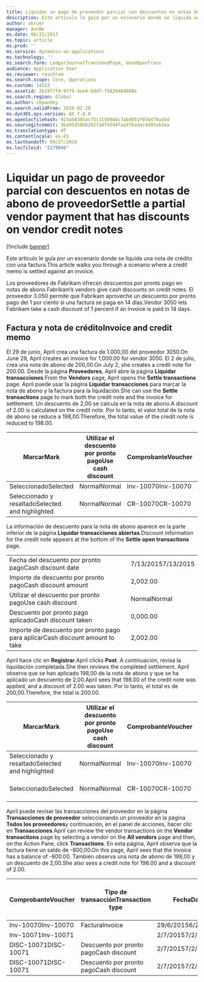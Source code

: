 ```yaml
---
title: Liquidar un pago de proveedor parcial con descuentos en notas de abono de proveedor
description: Este artículo le guía por un escenario donde se liquida una nota de crédito con una factura.
author: abruer
manager: AnnBe
ms.date: 08/22/2017
ms.topic: article
ms.prod: ''
ms.service: dynamics-ax-applications
ms.technology: ''
ms.search.form: LedgerJournalTransVendPaym, VendOpenTrans
audience: Application User
ms.reviewer: roschlom
ms.search.scope: Core, Operations
ms.custom: 14222
ms.assetid: 2b19f7fd-9ff9-4ee4-bddf-f582946d008e
ms.search.region: Global
ms.author: shpandey
ms.search.validFrom: 2016-02-28
ms.dyn365.ops.version: AX 7.0.0
ms.openlocfilehash: 923ab0305ac75c1156984c7a6d051f036479a16d
ms.sourcegitcommit: 3ba95d50b8262fa0f43d4faad76adac4d05eb3ea
ms.translationtype: HT
ms.contentlocale: es-ES
ms.lasthandoff: 09/27/2019
ms.locfileid: "2179846"
---
```

# <a name="settle-a-partial-vendor-payment-that-has-discounts-on-vendor-credit-notes"></a><span data-ttu-id="9b93a-103">Liquidar un pago de proveedor parcial con descuentos en notas de abono de proveedor</span><span class="sxs-lookup"><span data-stu-id="9b93a-103">Settle a partial vendor payment that has discounts on vendor credit notes</span></span>

[!include [banner](../includes/banner.md)]

<span data-ttu-id="9b93a-104">Este artículo le guía por un escenario donde se liquida una nota de crédito con una factura.</span><span class="sxs-lookup"><span data-stu-id="9b93a-104">This article walks you through a scenario where a credit memo is settled against an invoice.</span></span>

<span data-ttu-id="9b93a-105">Los proveedores de Fabrikam ofrecen descuentos por pronto pago en notas de abono.</span><span class="sxs-lookup"><span data-stu-id="9b93a-105">Fabrikam’s vendors give cash discounts on credit notes.</span></span> <span data-ttu-id="9b93a-106">El proveedor 3.050 permite que Fabrikam aproveche un descuento por pronto pago del 1 por ciento si una factura se paga en 14 días.</span><span class="sxs-lookup"><span data-stu-id="9b93a-106">Vendor 3050 lets Fabrikam take a cash discount of 1 percent if an invoice is paid in 14 days.</span></span>

## <a name="invoice-and-credit-memo"></a><span data-ttu-id="9b93a-107">Factura y nota de crédito</span><span class="sxs-lookup"><span data-stu-id="9b93a-107">Invoice and credit memo</span></span>
<span data-ttu-id="9b93a-108">El 29 de junio, April crea una factura de 1.000,00 del proveedor 3050.</span><span class="sxs-lookup"><span data-stu-id="9b93a-108">On June 29, April creates an invoice for 1,000.00 for vendor 3050.</span></span> <span data-ttu-id="9b93a-109">El 2 de julio, crea una nota de abono de 200,00.</span><span class="sxs-lookup"><span data-stu-id="9b93a-109">On July 2, she creates a credit note for 200.00.</span></span> <span data-ttu-id="9b93a-110">Desde la página **Proveedores**, April abre la página **Liquidar transacciones**.</span><span class="sxs-lookup"><span data-stu-id="9b93a-110">From the **Vendors** page, April opens the **Settle transactions** page.</span></span> <span data-ttu-id="9b93a-111">April puede usar la página **Liquidar transacciones** para marcar la nota de abono y la factura para la liquidación.</span><span class="sxs-lookup"><span data-stu-id="9b93a-111">She can use the **Settle transactions** page to mark both the credit note and the invoice for settlement.</span></span> <span data-ttu-id="9b93a-112">Un descuento de 2,00 se calcula en la nota de abono.</span><span class="sxs-lookup"><span data-stu-id="9b93a-112">A discount of 2.00 is calculated on the credit note.</span></span> <span data-ttu-id="9b93a-113">Por lo tanto, el valor total de la nota de abono se reduce a 198,00.</span><span class="sxs-lookup"><span data-stu-id="9b93a-113">Therefore, the total value of the credit note is reduced to 198.00.</span></span>

| <span data-ttu-id="9b93a-114">Marcar</span><span class="sxs-lookup"><span data-stu-id="9b93a-114">Mark</span></span>                     | <span data-ttu-id="9b93a-115">Utilizar el descuento por pronto pago</span><span class="sxs-lookup"><span data-stu-id="9b93a-115">Use cash discount</span></span> | <span data-ttu-id="9b93a-116">Comprobante</span><span class="sxs-lookup"><span data-stu-id="9b93a-116">Voucher</span></span>   | <span data-ttu-id="9b93a-117">Cuenta</span><span class="sxs-lookup"><span data-stu-id="9b93a-117">Account</span></span> | <span data-ttu-id="9b93a-118">Fecha</span><span class="sxs-lookup"><span data-stu-id="9b93a-118">Date</span></span>      | <span data-ttu-id="9b93a-119">Fecha de vencimiento</span><span class="sxs-lookup"><span data-stu-id="9b93a-119">Due date</span></span>  | <span data-ttu-id="9b93a-120">Factura</span><span class="sxs-lookup"><span data-stu-id="9b93a-120">Invoice</span></span> | <span data-ttu-id="9b93a-121">Importe en divisa de la transacción</span><span class="sxs-lookup"><span data-stu-id="9b93a-121">Amount in transaction currency</span></span> | <span data-ttu-id="9b93a-122">Divisa</span><span class="sxs-lookup"><span data-stu-id="9b93a-122">Currency</span></span> | <span data-ttu-id="9b93a-123">Importe para liquidar</span><span class="sxs-lookup"><span data-stu-id="9b93a-123">Amount to settle</span></span> |
|--------------------------|-------------------|-----------|---------|-----------|-----------|---------|--------------------------------|----------|------------------|
| <span data-ttu-id="9b93a-124">Seleccionado</span><span class="sxs-lookup"><span data-stu-id="9b93a-124">Selected</span></span>                 | <span data-ttu-id="9b93a-125">Normal</span><span class="sxs-lookup"><span data-stu-id="9b93a-125">Normal</span></span>            | <span data-ttu-id="9b93a-126">Inv-10070</span><span class="sxs-lookup"><span data-stu-id="9b93a-126">Inv-10070</span></span> | <span data-ttu-id="9b93a-127">3050</span><span class="sxs-lookup"><span data-stu-id="9b93a-127">3050</span></span>    | <span data-ttu-id="9b93a-128">29/6/2015</span><span class="sxs-lookup"><span data-stu-id="9b93a-128">6/29/2015</span></span> | <span data-ttu-id="9b93a-129">29/7/2015</span><span class="sxs-lookup"><span data-stu-id="9b93a-129">7/29/2015</span></span> | <span data-ttu-id="9b93a-130">10070</span><span class="sxs-lookup"><span data-stu-id="9b93a-130">10070</span></span>   | <span data-ttu-id="9b93a-131">-1.000,00</span><span class="sxs-lookup"><span data-stu-id="9b93a-131">-1,000.00</span></span>                      | <span data-ttu-id="9b93a-132">USD</span><span class="sxs-lookup"><span data-stu-id="9b93a-132">USD</span></span>      | <span data-ttu-id="9b93a-133">-990,00</span><span class="sxs-lookup"><span data-stu-id="9b93a-133">-990.00</span></span>          |
| <span data-ttu-id="9b93a-134">Seleccionado y resaltado</span><span class="sxs-lookup"><span data-stu-id="9b93a-134">Selected and highlighted</span></span> | <span data-ttu-id="9b93a-135">Normal</span><span class="sxs-lookup"><span data-stu-id="9b93a-135">Normal</span></span>            | <span data-ttu-id="9b93a-136">CR-10070</span><span class="sxs-lookup"><span data-stu-id="9b93a-136">CR-10070</span></span>  | <span data-ttu-id="9b93a-137">3050</span><span class="sxs-lookup"><span data-stu-id="9b93a-137">3050</span></span>    | <span data-ttu-id="9b93a-138">2/7/2015</span><span class="sxs-lookup"><span data-stu-id="9b93a-138">7/2/2015</span></span>  | <span data-ttu-id="9b93a-139">29/7/2015</span><span class="sxs-lookup"><span data-stu-id="9b93a-139">7/29/2015</span></span> |         | <span data-ttu-id="9b93a-140">200,00</span><span class="sxs-lookup"><span data-stu-id="9b93a-140">200.00</span></span>                         | <span data-ttu-id="9b93a-141">USD</span><span class="sxs-lookup"><span data-stu-id="9b93a-141">USD</span></span>      | <span data-ttu-id="9b93a-142">198,00</span><span class="sxs-lookup"><span data-stu-id="9b93a-142">198.00</span></span>           |

<span data-ttu-id="9b93a-143">La información de descuento para la nota de abono aparece en la parte inferior de la página **Liquidar transacciones abiertas**.</span><span class="sxs-lookup"><span data-stu-id="9b93a-143">Discount information for the credit note appears at the bottom of the **Settle open transactions** page.</span></span>

|                              |           |
|------------------------------|-----------|
| <span data-ttu-id="9b93a-144">Fecha del descuento por pronto pago</span><span class="sxs-lookup"><span data-stu-id="9b93a-144">Cash discount date</span></span>           | <span data-ttu-id="9b93a-145">7/13/2015</span><span class="sxs-lookup"><span data-stu-id="9b93a-145">7/13/2015</span></span> |
| <span data-ttu-id="9b93a-146">Importe de descuento por pronto pago</span><span class="sxs-lookup"><span data-stu-id="9b93a-146">Cash discount amount</span></span>         | <span data-ttu-id="9b93a-147">2,00</span><span class="sxs-lookup"><span data-stu-id="9b93a-147">2.00</span></span>      |
| <span data-ttu-id="9b93a-148">Utilizar el descuento por pronto pago</span><span class="sxs-lookup"><span data-stu-id="9b93a-148">Use cash discount</span></span>            | <span data-ttu-id="9b93a-149">Normal</span><span class="sxs-lookup"><span data-stu-id="9b93a-149">Normal</span></span>    |
| <span data-ttu-id="9b93a-150">Descuento por pronto pago aplicado</span><span class="sxs-lookup"><span data-stu-id="9b93a-150">Cash discount taken</span></span>          | <span data-ttu-id="9b93a-151">0,00</span><span class="sxs-lookup"><span data-stu-id="9b93a-151">0.00</span></span>      |
| <span data-ttu-id="9b93a-152">Importe de descuento por pronto pago para aplicar</span><span class="sxs-lookup"><span data-stu-id="9b93a-152">Cash discount amount to take</span></span> | <span data-ttu-id="9b93a-153">2,00</span><span class="sxs-lookup"><span data-stu-id="9b93a-153">2.00</span></span>      |

<span data-ttu-id="9b93a-154">April hace clic en **Registrar**.</span><span class="sxs-lookup"><span data-stu-id="9b93a-154">April clicks **Post**.</span></span> <span data-ttu-id="9b93a-155">A continuación, revisa la liquidación completada.</span><span class="sxs-lookup"><span data-stu-id="9b93a-155">She then reviews the completed settlement.</span></span> <span data-ttu-id="9b93a-156">April observa que se han aplicado 198,00 de la nota de abono y que se ha aplicado un descuento de 2,00.</span><span class="sxs-lookup"><span data-stu-id="9b93a-156">April sees that 198.00 of the credit note was applied, and a discount of 2.00 was taken.</span></span> <span data-ttu-id="9b93a-157">Por lo tanto, el total es de 200,00.</span><span class="sxs-lookup"><span data-stu-id="9b93a-157">Therefore, the total is 200.00.</span></span>

| <span data-ttu-id="9b93a-158">Marcar</span><span class="sxs-lookup"><span data-stu-id="9b93a-158">Mark</span></span>                     | <span data-ttu-id="9b93a-159">Utilizar el descuento por pronto pago</span><span class="sxs-lookup"><span data-stu-id="9b93a-159">Use cash discount</span></span> | <span data-ttu-id="9b93a-160">Comprobante</span><span class="sxs-lookup"><span data-stu-id="9b93a-160">Voucher</span></span>   | <span data-ttu-id="9b93a-161">Cuenta</span><span class="sxs-lookup"><span data-stu-id="9b93a-161">Account</span></span> | <span data-ttu-id="9b93a-162">Fecha</span><span class="sxs-lookup"><span data-stu-id="9b93a-162">Date</span></span>      | <span data-ttu-id="9b93a-163">Fecha de vencimiento</span><span class="sxs-lookup"><span data-stu-id="9b93a-163">Due date</span></span>  | <span data-ttu-id="9b93a-164">Factura</span><span class="sxs-lookup"><span data-stu-id="9b93a-164">Invoice</span></span>  | <span data-ttu-id="9b93a-165">Importe en divisa de la transacción</span><span class="sxs-lookup"><span data-stu-id="9b93a-165">Amount in transaction currency</span></span> | <span data-ttu-id="9b93a-166">Divisa</span><span class="sxs-lookup"><span data-stu-id="9b93a-166">Currency</span></span> | <span data-ttu-id="9b93a-167">Importe para liquidar</span><span class="sxs-lookup"><span data-stu-id="9b93a-167">Amount to settle</span></span> |
|--------------------------|-------------------|-----------|---------|-----------|-----------|----------|--------------------------------|----------|------------------|
| <span data-ttu-id="9b93a-168">Seleccionado y resaltado</span><span class="sxs-lookup"><span data-stu-id="9b93a-168">Selected and highlighted</span></span> | <span data-ttu-id="9b93a-169">Normal</span><span class="sxs-lookup"><span data-stu-id="9b93a-169">Normal</span></span>            | <span data-ttu-id="9b93a-170">Inv-10070</span><span class="sxs-lookup"><span data-stu-id="9b93a-170">Inv-10070</span></span> | <span data-ttu-id="9b93a-171">3050</span><span class="sxs-lookup"><span data-stu-id="9b93a-171">3050</span></span>    | <span data-ttu-id="9b93a-172">29/6/2015</span><span class="sxs-lookup"><span data-stu-id="9b93a-172">6/29/2015</span></span> | <span data-ttu-id="9b93a-173">29/7/2015</span><span class="sxs-lookup"><span data-stu-id="9b93a-173">7/29/2015</span></span> | <span data-ttu-id="9b93a-174">10070</span><span class="sxs-lookup"><span data-stu-id="9b93a-174">10070</span></span>    | <span data-ttu-id="9b93a-175">-1.000,00</span><span class="sxs-lookup"><span data-stu-id="9b93a-175">-1,000.00</span></span>                      | <span data-ttu-id="9b93a-176">USD</span><span class="sxs-lookup"><span data-stu-id="9b93a-176">USD</span></span>      | <span data-ttu-id="9b93a-177">-200,00</span><span class="sxs-lookup"><span data-stu-id="9b93a-177">-200.00</span></span>          |
| <span data-ttu-id="9b93a-178">Seleccionado</span><span class="sxs-lookup"><span data-stu-id="9b93a-178">Selected</span></span>                 | <span data-ttu-id="9b93a-179">Normal</span><span class="sxs-lookup"><span data-stu-id="9b93a-179">Normal</span></span>            | <span data-ttu-id="9b93a-180">CR-10070</span><span class="sxs-lookup"><span data-stu-id="9b93a-180">CR-10070</span></span>  | <span data-ttu-id="9b93a-181">3050</span><span class="sxs-lookup"><span data-stu-id="9b93a-181">3050</span></span>    | <span data-ttu-id="9b93a-182">2/7/2015</span><span class="sxs-lookup"><span data-stu-id="9b93a-182">7/2/2015</span></span>  | <span data-ttu-id="9b93a-183">29/7/2015</span><span class="sxs-lookup"><span data-stu-id="9b93a-183">7/29/2015</span></span> | <span data-ttu-id="9b93a-184">CR-10070</span><span class="sxs-lookup"><span data-stu-id="9b93a-184">CR-10070</span></span> | <span data-ttu-id="9b93a-185">200,00</span><span class="sxs-lookup"><span data-stu-id="9b93a-185">200.00</span></span>                         | <span data-ttu-id="9b93a-186">USD</span><span class="sxs-lookup"><span data-stu-id="9b93a-186">USD</span></span>      | <span data-ttu-id="9b93a-187">198,00</span><span class="sxs-lookup"><span data-stu-id="9b93a-187">198.00</span></span>           |

<span data-ttu-id="9b93a-188">April puede revisar las transacciones del proveedor en la página **Transacciones de proveedor** seleccionando un proveedor en la página **Todos los proveedores**y continuación, en el panel de acciones, hacer clic en **Transacciones**.</span><span class="sxs-lookup"><span data-stu-id="9b93a-188">April can review the vendor transactions on the **Vendor transactions** page by selecting a vendor on the **All vendors** page and then, on the Action Pane, click **Transactions**.</span></span> <span data-ttu-id="9b93a-189">En esta página, April observa que la factura tiene un saldo de -800,00.</span><span class="sxs-lookup"><span data-stu-id="9b93a-189">On this page, April sees that the invoice has a balance of -800.00.</span></span> <span data-ttu-id="9b93a-190">También observa una nota de abono de 198,00 y un descuento de 2,00.</span><span class="sxs-lookup"><span data-stu-id="9b93a-190">She also sees a credit note for 198.00 and a discount of 2.00.</span></span>

| <span data-ttu-id="9b93a-191">Comprobante</span><span class="sxs-lookup"><span data-stu-id="9b93a-191">Voucher</span></span>    | <span data-ttu-id="9b93a-192">Tipo de transacción</span><span class="sxs-lookup"><span data-stu-id="9b93a-192">Transaction type</span></span> | <span data-ttu-id="9b93a-193">Fecha</span><span class="sxs-lookup"><span data-stu-id="9b93a-193">Date</span></span>      | <span data-ttu-id="9b93a-194">Factura</span><span class="sxs-lookup"><span data-stu-id="9b93a-194">Invoice</span></span> | <span data-ttu-id="9b93a-195">Importe en débito en divisa de transacción</span><span class="sxs-lookup"><span data-stu-id="9b93a-195">Amount in transaction currency debit</span></span> | <span data-ttu-id="9b93a-196">Importe en crédito en divisa de transacción</span><span class="sxs-lookup"><span data-stu-id="9b93a-196">Amount in transaction currency credit</span></span> | <span data-ttu-id="9b93a-197">Saldo</span><span class="sxs-lookup"><span data-stu-id="9b93a-197">Balance</span></span> | <span data-ttu-id="9b93a-198">Divisa</span><span class="sxs-lookup"><span data-stu-id="9b93a-198">Currency</span></span> |
|------------|------------------|-----------|---------|--------------------------------------|---------------------------------------|---------|----------|
| <span data-ttu-id="9b93a-199">Inv-10070</span><span class="sxs-lookup"><span data-stu-id="9b93a-199">Inv-10070</span></span>  | <span data-ttu-id="9b93a-200">Factura</span><span class="sxs-lookup"><span data-stu-id="9b93a-200">Invoice</span></span>          | <span data-ttu-id="9b93a-201">29/6/2015</span><span class="sxs-lookup"><span data-stu-id="9b93a-201">6/29/2015</span></span> | <span data-ttu-id="9b93a-202">10070</span><span class="sxs-lookup"><span data-stu-id="9b93a-202">10070</span></span>   |                                      | <span data-ttu-id="9b93a-203">1.000,00</span><span class="sxs-lookup"><span data-stu-id="9b93a-203">1,000.00</span></span>                              | <span data-ttu-id="9b93a-204">-800,00</span><span class="sxs-lookup"><span data-stu-id="9b93a-204">-800.00</span></span> | <span data-ttu-id="9b93a-205">USD</span><span class="sxs-lookup"><span data-stu-id="9b93a-205">USD</span></span>      |
| <span data-ttu-id="9b93a-206">Inv-10071</span><span class="sxs-lookup"><span data-stu-id="9b93a-206">Inv-10071</span></span>  |                  | <span data-ttu-id="9b93a-207">2/7/2015</span><span class="sxs-lookup"><span data-stu-id="9b93a-207">7/2/2015</span></span>  | <span data-ttu-id="9b93a-208">CR10071</span><span class="sxs-lookup"><span data-stu-id="9b93a-208">CR10071</span></span> | <span data-ttu-id="9b93a-209">200,00</span><span class="sxs-lookup"><span data-stu-id="9b93a-209">200.00</span></span>                               |                                       | <span data-ttu-id="9b93a-210">0,00</span><span class="sxs-lookup"><span data-stu-id="9b93a-210">0.00</span></span>    | <span data-ttu-id="9b93a-211">USD</span><span class="sxs-lookup"><span data-stu-id="9b93a-211">USD</span></span>      |
| <span data-ttu-id="9b93a-212">DISC-10071</span><span class="sxs-lookup"><span data-stu-id="9b93a-212">DISC-10071</span></span> |  <span data-ttu-id="9b93a-213">Descuento por pronto pago</span><span class="sxs-lookup"><span data-stu-id="9b93a-213">Cash discount</span></span>   | <span data-ttu-id="9b93a-214">2/7/2015</span><span class="sxs-lookup"><span data-stu-id="9b93a-214">7/2/2015</span></span>  |         | <span data-ttu-id="9b93a-215">2,00</span><span class="sxs-lookup"><span data-stu-id="9b93a-215">2.00</span></span>                                 |                                       | <span data-ttu-id="9b93a-216">0,00</span><span class="sxs-lookup"><span data-stu-id="9b93a-216">0.00</span></span>    | <span data-ttu-id="9b93a-217">USD</span><span class="sxs-lookup"><span data-stu-id="9b93a-217">USD</span></span>      |
| <span data-ttu-id="9b93a-218">DISC-10071</span><span class="sxs-lookup"><span data-stu-id="9b93a-218">DISC-10071</span></span> |  <span data-ttu-id="9b93a-219">Descuento por pronto pago</span><span class="sxs-lookup"><span data-stu-id="9b93a-219">Cash discount</span></span>   | <span data-ttu-id="9b93a-220">2/7/2015</span><span class="sxs-lookup"><span data-stu-id="9b93a-220">7/2/2015</span></span>  |         |                                      | <span data-ttu-id="9b93a-221">2,00</span><span class="sxs-lookup"><span data-stu-id="9b93a-221">2.00</span></span>                                  | <span data-ttu-id="9b93a-222">0,00</span><span class="sxs-lookup"><span data-stu-id="9b93a-222">0.00</span></span>    | <span data-ttu-id="9b93a-223">USD</span><span class="sxs-lookup"><span data-stu-id="9b93a-223">USD</span></span>      |





